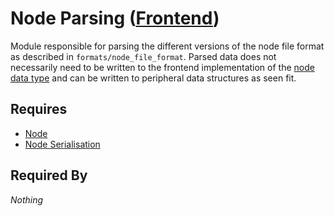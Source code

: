 # Node Parsing ([Frontend](../../frontend.md))

Module responsible for parsing the different versions of the node file format as described in `formats/node_file_format`. Parsed data does not necessarily need to be written to the frontend implementation of the [node data type](../../nodes/node.md) and can be written to peripheral data structures as seen fit.

## Requires

- [Node](../nodes/node.md)
- [Node Serialisation](./serialisation.md)

## Required By

*Nothing*
